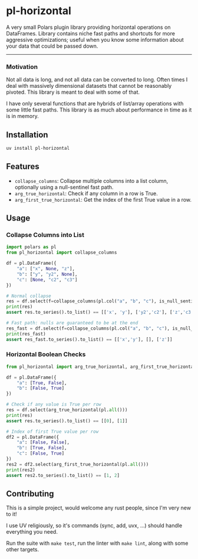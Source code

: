 # pl-horizontal

A very small Polars plugin library providing horizontal operations on DataFrames. Library contains niche fast paths and shortcuts for more aggressive optimizations; useful when you know some information about your data that could be passed down.

---

### Motivation

Not all data is long, and not all data can be converted to long. Often times I deal with massively dimensional datasets that cannot be reasonably pivoted. This library is meant to deal with some of that.

I have only several functions that are hybrids of list/array operations with some little fast paths. This library is as much about performance in time as it is in memory.

## Installation

```bash
uv install pl-horizontal
```

## Features

- `collapse_columns`: Collapse multiple columns into a list column, optionally using a null-sentinel fast path.
- `arg_true_horizontal`: Check if any column in a row is True.
- `arg_first_true_horizontal`: Get the index of the first True value in a row.

## Usage

### Collapse Columns into List

```python
import polars as pl
from pl_horizontal import collapse_columns

df = pl.DataFrame({
    "a": ["x", None, "z"],
    "b": ["y", "y2", None],
    "c": [None, "c2", "c3"]
})

# Normal collapse
res = df.select(f=collapse_columns(pl.col("a", "b", "c"), is_null_sentinel=False))
print(res)
assert res.to_series().to_list() == [['x', 'y'], ['y2','c2'], ['z','c3']]

# Fast path: nulls are guaranteed to be at the end
res_fast = df.select(f=collapse_columns(pl.col("a", "b", "c"), is_null_sentinel=True))
print(res_fast)
assert res_fast.to_series().to_list() == [['x','y'], [], ['z']]
```

### Horizontal Boolean Checks
```python
from pl_horizontal import arg_true_horizontal, arg_first_true_horizontal

df = pl.DataFrame({
    "a": [True, False],
    "b": [False, True]
})

# Check if any value is True per row
res = df.select(arg_true_horizontal(pl.all()))
print(res)
assert res.to_series().to_list() == [[0], [1]]

# Index of first True value per row
df2 = pl.DataFrame({
    "a": [False, False],
    "b": [True, False],
    "c": [False, True]
})
res2 = df2.select(arg_first_true_horizontal(pl.all()))
print(res2)
assert res2.to_series().to_list() == [1, 2]
```

## Contributing

This is a simple project, would welcome any rust people, since I'm very new to it!

I use UV religiously, so it's commands (sync, add, uvx, ...) should handle everything you need.

Run the suite with `make test`, run the linter with `make lint`, along with some other targets.